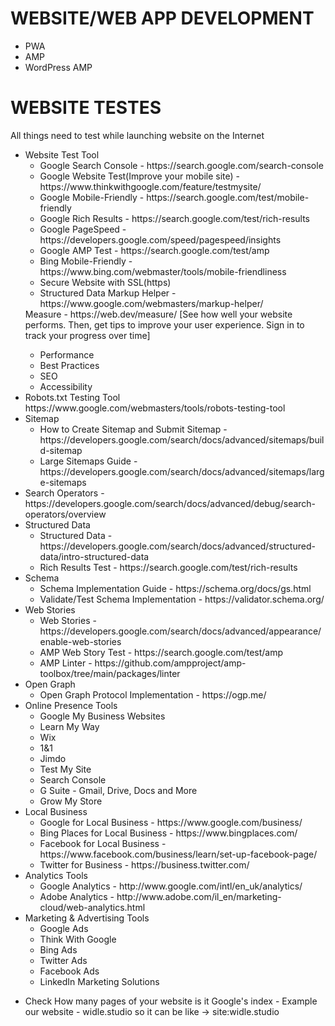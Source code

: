 # WEBSITE/WEB APP DEVELOPMENT
- PWA
- AMP
- WordPress AMP

# WEBSITE TESTES
All things need to test while launching website on the Internet

<ul>
  <li>Website Test Tool
    <ul>
      <li>Google Search Console - https://search.google.com/search-console</li>
      <li>Google Website Test(Improve your mobile site) - https://www.thinkwithgoogle.com/feature/testmysite/</li>
      <li>Google Mobile-Friendly - https://search.google.com/test/mobile-friendly</li>
      <li>Google Rich Results - https://search.google.com/test/rich-results</li>
      <li>Google PageSpeed - https://developers.google.com/speed/pagespeed/insights</li>
      <li>Google AMP Test - https://search.google.com/test/amp</li>
      <li>Bing Mobile-Friendly - https://www.bing.com/webmaster/tools/mobile-friendliness</li>
      <li>Secure Website with SSL(https)</li>
      <li>Structured Data Markup Helper - https://www.google.com/webmasters/markup-helper/</li>
    </ul>
  </li>
    Measure - https://web.dev/measure/ [See how well your website performs. Then, get tips to improve your user experience. Sign in to track your progress over time]
    <ul>
      <li>Performance</li>
      <li>Best Practices</li>
      <li>SEO</li>
      <li>Accessibility</li>
    </ul>
  </li>
  <li>Robots.txt Testing Tool https://www.google.com/webmasters/tools/robots-testing-tool</li>
  <li>Sitemap
     <ul>
       <li>How to Create Sitemap and Submit Sitemap - https://developers.google.com/search/docs/advanced/sitemaps/build-sitemap</li>
       <li>Large Sitemaps Guide - https://developers.google.com/search/docs/advanced/sitemaps/large-sitemaps</li>
    </ul>
  </li>
  <li>Search Operators - https://developers.google.com/search/docs/advanced/debug/search-operators/overview</li>
  <li>Structured Data
    <ul>
      <li>Structured Data - https://developers.google.com/search/docs/advanced/structured-data/intro-structured-data</li>
      <li>Rich Results Test - https://search.google.com/test/rich-results</li>
    </ul>
  </li>
  <li>Schema
    <ul>
      <li>Schema Implementation Guide - https://schema.org/docs/gs.html</li>
      <li>Validate/Test Schema Implementation - https://validator.schema.org/</li>
    </ul>
  </li>
  <li>Web Stories
    <ul>
      <li>Web Stories - https://developers.google.com/search/docs/advanced/appearance/enable-web-stories</li>
      <li>AMP Web Story Test - https://search.google.com/test/amp</li>
      <li>AMP Linter - https://github.com/ampproject/amp-toolbox/tree/main/packages/linter</li>
    </ul>
  </li>
  <li>Open Graph
    <ul>
      <li>Open Graph Protocol Implementation - https://ogp.me/</li>
    </ul>
  </li>
  <li>Online Presence Tools
    <ul>
      <li>Google My Business Websites</li>
      <li>Learn My Way</li>
      <li>Wix</li>
      <li>1&1</li>
      <li>Jimdo</li>
      <li>Test My Site</li>
      <li>Search Console</li>
      <li>G Suite - Gmail, Drive, Docs and More</li>
      <li>Grow My Store</li>
    </ul>
  </li>
  <li>Local Business
    <ul>
      <li>Google for Local Business - https://www.google.com/business/</li>
      <li>Bing Places for Local Business - https://www.bingplaces.com/</li>
      <li>Facebook for Local Business - https://www.facebook.com/business/learn/set-up-facebook-page/</li>
      <li>Twitter for Business - https://business.twitter.com/</li>
    </ul>
  </li>
  <li>Analytics Tools
    <ul>
      <li>Google Analytics - http://www.google.com/intl/en_uk/analytics/</li>
      <li>Adobe Analytics - http://www.adobe.com/il_en/marketing-cloud/web-analytics.html</li>
    </ul>
  </li>
  <li>Marketing & Advertising Tools
    <ul>
      <li>Google Ads</li>
      <li>Think With Google</li>
      <li>Bing Ads</li>
      <li>Twitter Ads</li>
      <li>Facebook Ads</li>
      <li>LinkedIn Marketing Solutions</li>
    </ul>
  </li>
</ul>

- Check How many pages of your website is it Google's index - Example our website - widle.studio so it can be like -> site:widle.studio
